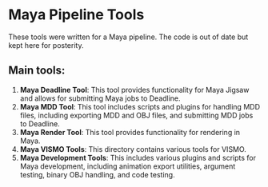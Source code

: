# Maya Pipeline Tools

These tools were written for a Maya pipeline. The code is out of date but kept here for posterity.

## Main tools:

1. **Maya Deadline Tool**: This tool provides functionality for Maya Jigsaw and allows for submitting Maya jobs to Deadline.
2. **Maya MDD Tool**: This tool includes scripts and plugins for handling MDD files, including exporting MDD and OBJ files, and submitting MDD jobs to Deadline.
3. **Maya Render Tool**: This tool provides functionality for rendering in Maya.
4. **Maya VISMO Tools**: This directory contains various tools for VISMO.
5. **Maya Development Tools**: This includes various plugins and scripts for Maya development, including animation export utilities, argument testing, binary OBJ handling, and code testing.


